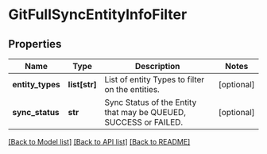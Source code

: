 # GitFullSyncEntityInfoFilter

## Properties
Name | Type | Description | Notes
------------ | ------------- | ------------- | -------------
**entity_types** | **list[str]** | List of entity Types to filter on the entities. | [optional] 
**sync_status** | **str** | Sync Status of the Entity that may be QUEUED, SUCCESS or FAILED. | [optional] 

[[Back to Model list]](../README.md#documentation-for-models) [[Back to API list]](../README.md#documentation-for-api-endpoints) [[Back to README]](../README.md)

